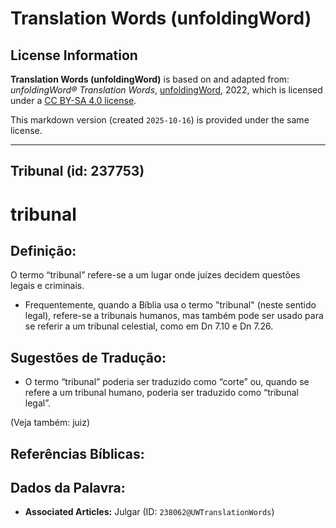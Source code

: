 # Translation Words (unfoldingWord)

## License Information

**Translation Words (unfoldingWord)** is based on and adapted from: _unfoldingWord® Translation Words_, [unfoldingWord](https://unfoldingword.org/utw), 2022, which is licensed under a [CC BY-SA 4.0 license](https://creativecommons.org/licenses/by-sa/4.0/legalcode.en).

This markdown version (created `2025-10-16`) is provided under the same license.



--------------------------------

## Tribunal (id: 237753)

tribunal
========

Definição:
----------

O termo “tribunal” refere\-se a um lugar onde juízes decidem questões legais e criminais.

* Frequentemente, quando a Bíblia usa o termo "tribunal" (neste sentido legal), refere\-se a tribunais humanos, mas também pode ser usado para se referir a um tribunal celestial, como em Dn 7\.10 e Dn 7\.26\.

Sugestões de Tradução:
----------------------

* O termo “tribunal” poderia ser traduzido como “corte” ou, quando se refere a um tribunal humano, poderia ser traduzido como “tribunal legal”.

(Veja também: juiz)

Referências Bíblicas:
---------------------

Dados da Palavra:
-----------------

* **Associated Articles:** Julgar (ID: `238062@UWTranslationWords`)

